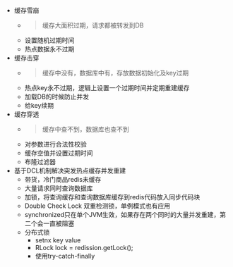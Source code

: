 - 缓存雪崩
	- > 缓存大面积过期，请求都被转发到DB
	- 设置随机过期时间
	- 热点数据永不过期
- 缓存击穿
	- > 缓存中没有，数据库中有，存放数据初始化及key过期
	- 热点key永不过期，逻辑上设置一个过期时间并定期重建缓存
	- 加载DB的时候防止并发
	- 给key续期
- 缓存穿透
	- > 缓存中查不到，数据库也查不到
	- 对参数进行合法性校验
	- 缓存空值并设置过期时间
	- 布隆过滤器
- 基于DCL机制解决突发热点缓存并发重建
	- 带货，冷门商品redis未缓存
	- 大量请求同时查询数据库
	- 加锁，将查询缓存和查询数据库缓存到redis代码放入同步代码块
	- Double Check Lock 双重检测锁，单例模式也有应用
	- synchronized只在单个JVM生效，如果存在两个同时的大量并发重建，第二个会一直被阻塞
	- 分布式锁
		- setnx key value
		- RLock lock = redission.getLock();
		- 使用try-catch-finally